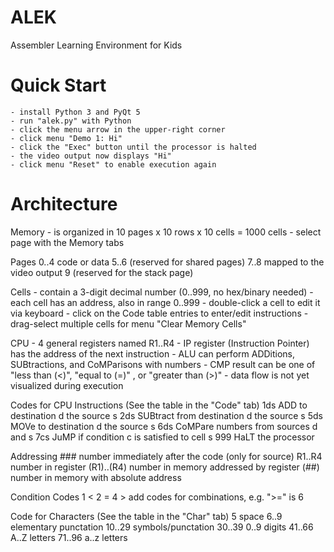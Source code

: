 # ALEK
Assembler Learning Environment for Kids

# Quick Start
    - install Python 3 and PyQt 5
    - run "alek.py" with Python
    - click the menu arrow in the upper-right corner
    - click menu "Demo 1: Hi"
    - click the "Exec" button until the processor is halted
    - the video output now displays "Hi"
    - click menu "Reset" to enable execution again

# Architecture

Memory
    - is organized in 10 pages x 10 rows x 10 cells = 1000 cells
    - select page with the Memory tabs

Pages
    0..4    code or data
    5..6    (reserved for shared pages)
    7..8    mapped to the video output
    9       (reserved for the stack page)

Cells
    - contain a 3-digit decimal number (0..999, no hex/binary needed)
    - each cell has an address, also in range 0..999
    - double-click a cell to edit it via keyboard
    - click on the Code table entries to enter/edit instructions
    - drag-select multiple cells for menu "Clear Memory Cells"

CPU
    - 4 general registers named R1..R4
    - IP register (Instruction Pointer) has the address of the next instruction
    - ALU can perform ADDitions, SUBtractions, and CoMParisons with numbers
    - CMP result can be one of "less than (<)", "equal to (=)" , or "greater than (>)"
    - data flow is not yet visualized during execution

Codes for CPU Instructions
    (See the table in the "Code" tab)
    1ds     ADD to destination d the source s
    2ds     SUBtract from destination d the source s
    5ds     MOVe to destination d the source s
    6ds     CoMPare numbers from sources d and s
    7cs     JuMP if condition c is satisfied to cell s
    999     HaLT the processor

Addressing
    ###         number immediately after the code (only for source)
    R1..R4      number in register
    (R1)..(R4)  number in memory addressed by register
    (##)        number in memory with absolute address

Condition Codes
    1       <
    2       =
    4       >
    add codes for combinations, e.g. ">=" is 6

Code for Characters
    (See the table in the "Char" tab)
    5       space
    6..9    elementary punctation
    10..29  symbols/punctation
    30..39  0..9 digits
    41..66  A..Z letters
    71..96  a..z letters
